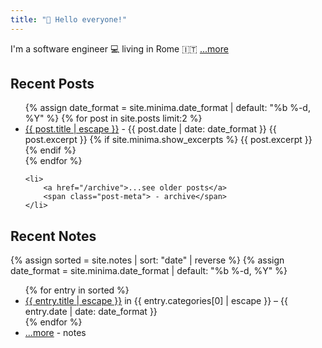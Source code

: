 ```yaml
---
title: "👋 Hello everyone!"
---
```


I'm a software engineer 💻 living in Rome 🇮🇹 [...more](/about/index.md)

## Recent Posts

<ul class="post-list">
    {% assign date_format = site.minima.date_format | default: "%b %-d, %Y" %}
    {% for post in site.posts limit:2 %}
    <li>
        <a href="{{ post.url | relative_url }}">{{ post.title | escape }}</a>
        <span class="post-meta"> - {{ post.date | date: date_format }}</span>
        {{ post.excerpt }}
    {% if site.minima.show_excerpts %}
        {{ post.excerpt }}
    {% endif %}
    </li>
    {% endfor %}

    <li>
        <a href="/archive">...see older posts</a>
        <span class="post-meta"> - archive</span>
    </li>
</ul>

## Recent Notes

{% assign sorted = site.notes | sort: "date" | reverse %}
{% assign date_format = site.minima.date_format | default: "%b %-d, %Y" %}
<ul>
  {% for entry in sorted %}
    <li>
      <a href="{{ entry.url | relative_url }}">{{ entry.title | escape }}</a>
      <span class="post-meta"> in {{ entry.categories[0] | escape }} – {{ entry.date | date: date_format }}</span>
    </li>
  {% endfor %}
      <li>
        <a href="/notes">...more</a>
        <span class="post-meta"> - notes</span>
    </li>
</ul>
